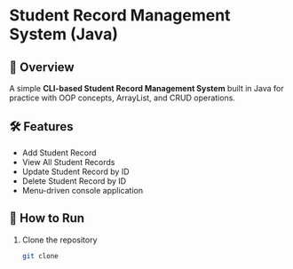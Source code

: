 # Student Record Management System (Java)

## 📌 Overview
A simple **CLI-based Student Record Management System** built in Java for practice with OOP concepts, ArrayList, and CRUD operations.

## 🛠 Features
- Add Student Record
- View All Student Records
- Update Student Record by ID
- Delete Student Record by ID
- Menu-driven console application

## 🚀 How to Run
1. Clone the repository  
   ```bash
   git clone 
